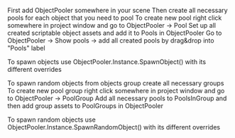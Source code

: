 ﻿
First add ObjectPooler somewhere in your scene
Then create all necessary pools for each object that you need to pool
To create new pool right click somewhere in project window and go to ObjectPooler -> Pool
Set up all created scriptable object assets and add it to Pools in ObjectPooler
Go to ObjectPooler -> Show pools -> add all created pools by drag&drop into "Pools" label

To spawn objects use ObjectPooler.Instance.SpawnObject() with its different overrides

To spawn random objects from objects group create all necessary groups
To create new pool group right click somewhere in project window and go to ObjectPooler -> PoolGroup
Add all necessary pools to PoolsInGroup and then add group assets to PoolGroups in ObjectPooler

To spawn random objects use ObjectPooler.Instance.SpawnRandomObject() with its different overrides